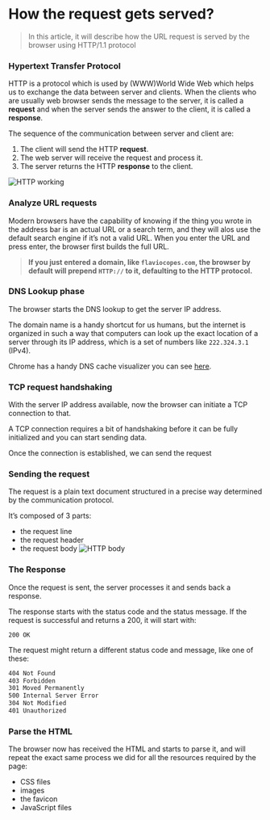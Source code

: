 # How the request gets served?

> In this article, it will describe how the URL request is served by the browser using HTTP/1.1 protocol
> 
 ### Hypertext Transfer Protocol
HTTP is a protocol which is used by (WWW)World Wide Web which helps us to exchange the data between server and clients. When the clients who are usually web browser sends the message to the server, it is called a **request** and when the server sends the answer to the client, it is called a **response**.

The sequence of the communication between server and client are:
1. The client will send the HTTP **request**.
2. The web server will receive the request and process it.
3. The server returns the HTTP **response** to the client.

![HTTP working](https://i0.wp.com/blogs.innovationm.com/wp-content/uploads/2016/10/HTTP-Protocol.png?fit=624,248)

###  Analyze URL requests 
Modern browsers have the capability of knowing if the thing you wrote in the address bar is an actual URL or a search term, and they will alos use the default search engine if it’s not a valid URL.
When you enter the URL and press enter, the browser first builds the full URL.
> **If you just entered a domain, like `flaviocopes.com`, the browser by default will prepend `HTTP://` to it, defaulting to the HTTP protocol.**
### DNS Lookup phase
The browser starts the DNS lookup to get the server IP address.

The domain name is a handy shortcut for us humans, but the internet is organized in such a way that computers can look up the exact location of a server through its IP address, which is a set of numbers like  `222.324.3.1`  (IPv4).

Chrome has a handy DNS cache visualizer you can see  [here](chrome://net-internals/#dns).
### TCP request handshaking

With the server IP address available, now the browser can initiate a TCP connection to that.

A TCP connection requires a bit of handshaking before it can be fully initialized and you can start sending data.

Once the connection is established, we can send the request

### Sending the request
The request is a plain text document structured in a precise way determined by the communication protocol.

It’s composed of 3 parts:

-   the request line
-   the request header
-   the request body
![HTTP body](https://www.ntu.edu.sg/home/ehchua/programming/webprogramming/images/HTTP_RequestMessageExample.png)
 ### The Response
 Once the request is sent, the server processes it and sends back a response.

The response starts with the status code and the status message. If the request is successful and returns a 200, it will start with:
```
200 OK
```
The request might return a different status code and message, like one of these:
```txt
404 Not Found
403 Forbidden
301 Moved Permanently
500 Internal Server Error
304 Not Modified
401 Unauthorized
```

### Parse the HTML
The browser now has received the HTML and starts to parse it, and will repeat the exact same process we did for all the resources required by the page:

-   CSS files
-   images
-   the favicon
-   JavaScript files

